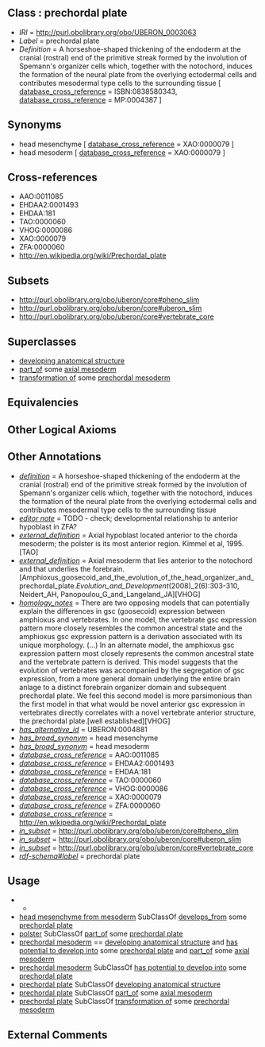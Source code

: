 
## Class : prechordal plate

 * *IRI* = http://purl.obolibrary.org/obo/UBERON_0003063
 * *Label* = prechordal plate
 * *Definition* = A horseshoe-shaped thickening of the endoderm at the cranial (rostral) end of the primitive streak formed by the involution of Spemann's organizer cells which, together with the notochord, induces the formation of the neural plate from the overlying ectodermal cells and contributes mesodermal type cells to the surrounding tissue [ [database_cross_reference](../../ef/oboInOwl#hasDbXref.md) = ISBN:0838580343, [database_cross_reference](../../ef/oboInOwl#hasDbXref.md) = MP:0004387 ]

## Synonyms

 * head mesenchyme [ [database_cross_reference](../../ef/oboInOwl#hasDbXref.md) = XAO:0000079 ]
 * head mesoderm [ [database_cross_reference](../../ef/oboInOwl#hasDbXref.md) = XAO:0000079 ]

## Cross-references

 * AAO:0011085
 * EHDAA2:0001493
 * EHDAA:181
 * TAO:0000060
 * VHOG:0000086
 * XAO:0000079
 * ZFA:0000060
 * http://en.wikipedia.org/wiki/Prechordal_plate

## Subsets

 * http://purl.obolibrary.org/obo/uberon/core#pheno_slim
 * http://purl.obolibrary.org/obo/uberon/core#uberon_slim
 * http://purl.obolibrary.org/obo/uberon/core#vertebrate_core

## Superclasses

 * [developing anatomical structure](../../UBERON/23/UBERON_0005423.md)
 * [part_of](../../BFO/50/BFO_0000050.md) some [axial mesoderm](../../UBERON/68/UBERON_0003068.md)
 * [transformation of](../../RO/94/RO_0002494.md) some [prechordal mesoderm](../../UBERON/78/UBERON_0034878.md)

## Equivalencies


## Other Logical Axioms


## Other Annotations

 * *[definition](../../IAO/15/IAO_0000115.md)* = A horseshoe-shaped thickening of the endoderm at the cranial (rostral) end of the primitive streak formed by the involution of Spemann's organizer cells which, together with the notochord, induces the formation of the neural plate from the overlying ectodermal cells and contributes mesodermal type cells to the surrounding tissue
 * *[editor note](../../IAO/16/IAO_0000116.md)* = TODO - check; developmental relationship to anterior hypoblast in ZFA?
 * *[external_definition](../../UBPROP/01/UBPROP_0000001.md)* = Axial hypoblast located anterior to the chorda mesoderm; the polster is its most anterior region. Kimmel et al, 1995.[TAO]
 * *[external_definition](../../UBPROP/01/UBPROP_0000001.md)* = Axial mesoderm that lies anterior to the notochord and that underlies the forebrain. [Amphioxus_goosecoid_and_the_evolution_of_the_head_organizer_and_prechordal_plate._Evolution_and_Development_(2008)_2(6):303-310, Neidert_AH, Panopoulou_G_and_Langeland_JA][VHOG]
 * *[homology_notes](../../UBPROP/03/UBPROP_0000003.md)* = There are two opposing models that can potentially explain the differences in gsc (goosecoid) expression between amphioxus and vertebrates. In one model, the vertebrate gsc expression pattern more closely resembles the common ancestral state and the amphioxus gsc expression pattern is a derivation associated with its unique morphology. (...) In an alternate model, the amphioxus gsc expression pattern most closely represents the common ancestral state and the vertebrate pattern is derived. This model suggests that the evolution of vertebrates was accompanied by the segregation of gsc expression, from a more general domain underlying the entire brain anlage to a distinct forebrain organizer domain and subsequent prechordal plate. We feel this second model is more parsimonious than the first model in that what would be novel anterior gsc expression in vertebrates directly correlates with a novel vertebrate anterior structure, the prechordal plate.[well established][VHOG]
 * *[has_alternative_id](../../Id/oboInOwl#hasAlternativeId.md)* = UBERON:0004881
 * *[has_broad_synonym](../../ym/oboInOwl#hasBroadSynonym.md)* = head mesenchyme
 * *[has_broad_synonym](../../ym/oboInOwl#hasBroadSynonym.md)* = head mesoderm
 * *[database_cross_reference](../../ef/oboInOwl#hasDbXref.md)* = AAO:0011085
 * *[database_cross_reference](../../ef/oboInOwl#hasDbXref.md)* = EHDAA2:0001493
 * *[database_cross_reference](../../ef/oboInOwl#hasDbXref.md)* = EHDAA:181
 * *[database_cross_reference](../../ef/oboInOwl#hasDbXref.md)* = TAO:0000060
 * *[database_cross_reference](../../ef/oboInOwl#hasDbXref.md)* = VHOG:0000086
 * *[database_cross_reference](../../ef/oboInOwl#hasDbXref.md)* = XAO:0000079
 * *[database_cross_reference](../../ef/oboInOwl#hasDbXref.md)* = ZFA:0000060
 * *[database_cross_reference](../../ef/oboInOwl#hasDbXref.md)* = http://en.wikipedia.org/wiki/Prechordal_plate
 * *[in_subset](../../et/oboInOwl#inSubset.md)* = http://purl.obolibrary.org/obo/uberon/core#pheno_slim
 * *[in_subset](../../et/oboInOwl#inSubset.md)* = http://purl.obolibrary.org/obo/uberon/core#uberon_slim
 * *[in_subset](../../et/oboInOwl#inSubset.md)* = http://purl.obolibrary.org/obo/uberon/core#vertebrate_core
 * *[rdf-schema#label](../../el/rdf-schema#label.md)* = prechordal plate

## Usage

 * -
 * [head mesenchyme from mesoderm](../../UBERON/04/UBERON_0006904.md) SubClassOf [develops_from](../../RO/02/RO_0002202.md) some [prechordal plate](../../UBERON/63/UBERON_0003063.md)
 * [polster](../../UBERON/58/UBERON_2000058.md) SubClassOf [part_of](../../BFO/50/BFO_0000050.md) some [prechordal plate](../../UBERON/63/UBERON_0003063.md)
 * [prechordal mesoderm](../../UBERON/78/UBERON_0034878.md) == [developing anatomical structure](../../UBERON/23/UBERON_0005423.md) and [has potential to develop into](../../RO/87/RO_0002387.md) some [prechordal plate](../../UBERON/63/UBERON_0003063.md) and [part_of](../../BFO/50/BFO_0000050.md) some [axial mesoderm](../../UBERON/68/UBERON_0003068.md)
 * [prechordal mesoderm](../../UBERON/78/UBERON_0034878.md) SubClassOf [has potential to develop into](../../RO/87/RO_0002387.md) some [prechordal plate](../../UBERON/63/UBERON_0003063.md)
 * [prechordal plate](../../UBERON/63/UBERON_0003063.md) SubClassOf [developing anatomical structure](../../UBERON/23/UBERON_0005423.md)
 * [prechordal plate](../../UBERON/63/UBERON_0003063.md) SubClassOf [part_of](../../BFO/50/BFO_0000050.md) some [axial mesoderm](../../UBERON/68/UBERON_0003068.md)
 * [prechordal plate](../../UBERON/63/UBERON_0003063.md) SubClassOf [transformation of](../../RO/94/RO_0002494.md) some [prechordal mesoderm](../../UBERON/78/UBERON_0034878.md)

## External Comments

